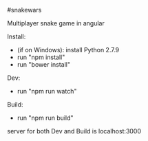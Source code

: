 #snakewars

Multiplayer snake game in angular

Install:
- (if on Windows): install Python 2.7.9
- run "npm install"
- run "bower install"

Dev:
- run "npm run watch"

Build:
- run "npm run build"

server for both Dev and Build is localhost:3000
